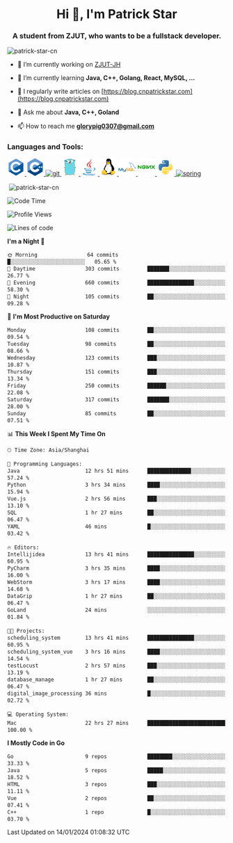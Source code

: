 <h1 align="center">Hi 👋, I'm Patrick Star</h1>
<h3 align="center">A student from ZJUT, who wants to be a fullstack developer.</h3>

<p align="left"> <img src="https://komarev.com/ghpvc/?username=patrick-star-cn&label=Profile%20views&color=0e75b6&style=flat" alt="patrick-star-cn" /> </p>

- 🔭 I’m currently working on [ZJUT-JH](https://github.com/zjutjh)

- 🌱 I’m currently learning **Java, C++, Golang, React, MySQL, ...**

- 📝 I regularly write articles on [https://blog.cnpatrickstar.com](https://blog.cnpatrickstar.com)

- 💬 Ask me about **Java, C++, Goland**

- 📫 How to reach me **glorypig0307@gmail.com**


<h3 align="left">Languages and Tools:</h3>
<p align="left"> 
  <a href="https://www.cprogramming.com/" target="_blank" rel="noreferrer"> 
    <img src="https://raw.githubusercontent.com/devicons/devicon/master/icons/c/c-original.svg" alt="c" width="40" height="40"/> 
  </a> 
  <a href="https://www.w3schools.com/cpp/" target="_blank" rel="noreferrer"> 
    <img src="https://raw.githubusercontent.com/devicons/devicon/master/icons/cplusplus/cplusplus-original.svg" alt="cplusplus" width="40" height="40"/> 
  </a> 
  <a href="https://git-scm.com/" target="_blank" rel="noreferrer"> 
    <img src="https://www.vectorlogo.zone/logos/git-scm/git-scm-icon.svg" alt="git" width="40" height="40"/> 
  </a> 
  <a href="https://golang.org" target="_blank" rel="noreferrer"> 
    <img src="https://raw.githubusercontent.com/devicons/devicon/master/icons/go/go-original.svg" alt="go" width="40" height="40"/> 
  </a> 
  <a href="https://www.java.com" target="_blank" rel="noreferrer"> 
    <img src="https://raw.githubusercontent.com/devicons/devicon/master/icons/java/java-original.svg" alt="java" width="40" height="40"/> 
  </a> 
  <a href="https://www.linux.org/" target="_blank" rel="noreferrer"> 
    <img src="https://raw.githubusercontent.com/devicons/devicon/master/icons/linux/linux-original.svg" alt="linux" width="40" height="40"/> 
  </a> 
  <a href="https://www.mysql.com/" target="_blank" rel="noreferrer"> 
    <img src="https://raw.githubusercontent.com/devicons/devicon/master/icons/mysql/mysql-original-wordmark.svg" alt="mysql" width="40" height="40"/> 
  </a> 
  <a href="https://www.nginx.com" target="_blank" rel="noreferrer"> 
    <img src="https://raw.githubusercontent.com/devicons/devicon/master/icons/nginx/nginx-original.svg" alt="nginx" width="40" height="40"/> 
  </a> 
  <a href="https://www.python.org" target="_blank" rel="noreferrer"> 
    <img src="https://raw.githubusercontent.com/devicons/devicon/master/icons/python/python-original.svg" alt="python" width="40" height="40"/> 
  </a> 
  <a href="https://spring.io/" target="_blank" rel="noreferrer"> 
    <img src="https://www.vectorlogo.zone/logos/springio/springio-icon.svg" alt="spring" width="40" height="40"/> 
  </a>
</p>

<p>&nbsp;<img align="center" src="https://github-readme-stats.vercel.app/api?username=patrick-star-cn&show_icons=true&locale=en" alt="patrick-star-cn" /></p>

<!--START_SECTION:waka-->
![Code Time](http://img.shields.io/badge/Code%20Time-530%20hrs%2027%20mins-blue)

![Profile Views](http://img.shields.io/badge/Profile%20Views-2-blue)

![Lines of code](https://img.shields.io/badge/From%20Hello%20World%20I%27ve%20Written-5.3%20million%20lines%20of%20code-blue)

**I'm a Night 🦉** 

```text
🌞 Morning                64 commits          █░░░░░░░░░░░░░░░░░░░░░░░░   05.65 % 
🌆 Daytime                303 commits         ███████░░░░░░░░░░░░░░░░░░   26.77 % 
🌃 Evening                660 commits         ███████████████░░░░░░░░░░   58.30 % 
🌙 Night                  105 commits         ██░░░░░░░░░░░░░░░░░░░░░░░   09.28 % 
```
📅 **I'm Most Productive on Saturday** 

```text
Monday                   108 commits         ██░░░░░░░░░░░░░░░░░░░░░░░   09.54 % 
Tuesday                  98 commits          ██░░░░░░░░░░░░░░░░░░░░░░░   08.66 % 
Wednesday                123 commits         ███░░░░░░░░░░░░░░░░░░░░░░   10.87 % 
Thursday                 151 commits         ███░░░░░░░░░░░░░░░░░░░░░░   13.34 % 
Friday                   250 commits         ██████░░░░░░░░░░░░░░░░░░░   22.08 % 
Saturday                 317 commits         ███████░░░░░░░░░░░░░░░░░░   28.00 % 
Sunday                   85 commits          ██░░░░░░░░░░░░░░░░░░░░░░░   07.51 % 
```


📊 **This Week I Spent My Time On** 

```text
🕑︎ Time Zone: Asia/Shanghai

💬 Programming Languages: 
Java                     12 hrs 51 mins      ██████████████░░░░░░░░░░░   57.24 % 
Python                   3 hrs 34 mins       ████░░░░░░░░░░░░░░░░░░░░░   15.94 % 
Vue.js                   2 hrs 56 mins       ███░░░░░░░░░░░░░░░░░░░░░░   13.10 % 
SQL                      1 hr 27 mins        ██░░░░░░░░░░░░░░░░░░░░░░░   06.47 % 
YAML                     46 mins             █░░░░░░░░░░░░░░░░░░░░░░░░   03.42 % 

🔥 Editors: 
Intellijidea             13 hrs 41 mins      ███████████████░░░░░░░░░░   60.95 % 
PyCharm                  3 hrs 35 mins       ████░░░░░░░░░░░░░░░░░░░░░   16.00 % 
WebStorm                 3 hrs 17 mins       ████░░░░░░░░░░░░░░░░░░░░░   14.68 % 
DataGrip                 1 hr 27 mins        ██░░░░░░░░░░░░░░░░░░░░░░░   06.47 % 
GoLand                   24 mins             ░░░░░░░░░░░░░░░░░░░░░░░░░   01.84 % 

🐱‍💻 Projects: 
scheduling_system        13 hrs 41 mins      ███████████████░░░░░░░░░░   60.95 % 
scheduling_system_vue    3 hrs 16 mins       ████░░░░░░░░░░░░░░░░░░░░░   14.54 % 
testLocust               2 hrs 57 mins       ███░░░░░░░░░░░░░░░░░░░░░░   13.19 % 
database_manage          1 hr 27 mins        ██░░░░░░░░░░░░░░░░░░░░░░░   06.47 % 
digital_image_processing 36 mins             █░░░░░░░░░░░░░░░░░░░░░░░░   02.72 % 

💻 Operating System: 
Mac                      22 hrs 27 mins      █████████████████████████   100.00 % 
```

**I Mostly Code in Go** 

```text
Go                       9 repos             ████████░░░░░░░░░░░░░░░░░   33.33 % 
Java                     5 repos             █████░░░░░░░░░░░░░░░░░░░░   18.52 % 
HTML                     3 repos             ███░░░░░░░░░░░░░░░░░░░░░░   11.11 % 
Vue                      2 repos             ██░░░░░░░░░░░░░░░░░░░░░░░   07.41 % 
C++                      1 repo              █░░░░░░░░░░░░░░░░░░░░░░░░   03.70 % 
```




 Last Updated on 14/01/2024 01:08:32 UTC
<!--END_SECTION:waka-->